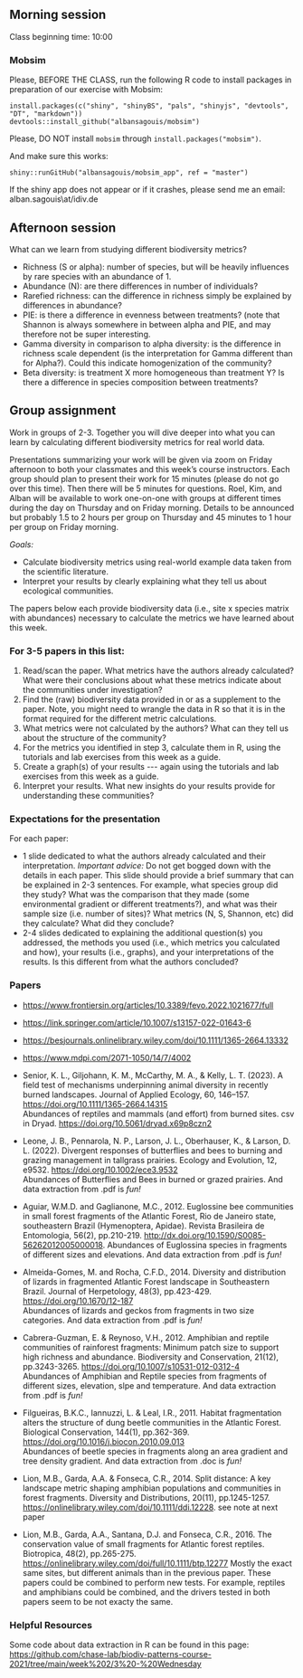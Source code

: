 ## Morning session

Class beginning time: 10:00

### Mobsim
Please, BEFORE THE CLASS, run the following R code to install packages in preparation of our exercise with Mobsim:
```
install.packages(c("shiny", "shinyBS", "pals", "shinyjs", "devtools", "DT", "markdown"))
devtools::install_github("albansagouis/mobsim")
```
Please, DO NOT install `mobsim` through `install.packages("mobsim")`.

And make sure this works:
```
shiny::runGitHub("albansagouis/mobsim_app", ref = "master")
```
If the shiny app does not appear or if it crashes, please send me an email: alban.sagouis\\at/idiv.de


## Afternoon session

What can we learn from studying different biodiversity metrics? 

-	Richness (S or alpha): number of species, but will be heavily influences by rare species with an abundance of 1.  
-	Abundance (N): are there differences in number of individuals?
-	Rarefied richness: can the difference in richness simply be explained by differences in abundance? 
-	PIE: is there a difference in evenness between treatments? (note that Shannon is always somewhere in between alpha and PIE, and may therefore not be super interesting. 
-	Gamma diversity in comparison to alpha diversity: is the difference in richness scale dependent (is the interpretation for Gamma different than for Alpha?). Could this indicate homogenization of the community? 
-	Beta diversity: is treatment X more homogeneous than treatment Y? Is there a difference in species composition between treatments? 



## Group assignment 

Work in groups of 2-3. Together you will dive deeper into what you can learn by calculating different biodiversity metrics for real world data.

Presentations summarizing your work will be given via zoom on Friday afternoon to both your classmates and this week’s course instructors. Each group should plan to present their work for 15 minutes (please do not go over this time). Then there will be 5 minutes for questions. Roel, Kim, and Alban will be available to work one-on-one with groups at different times during the day on Thursday and on Friday morning. Details to be announced but probably 1.5 to 2 hours per group on Thursday and 45 minutes to 1 hour per group on Friday morning.

*Goals:*

- Calculate biodiversity metrics using real-world example data taken from the scientific literature.
- Interpret your results by clearly explaining what they tell us about ecological communities.

The papers below each provide biodiversity data (i.e., site x species matrix with abundances) necessary to calculate the metrics we have learned about this week.

### For 3-5 papers in this list:

1.  Read/scan the paper. What metrics have the authors already calculated? What were their conclusions about what these metrics indicate about the communities under investigation?
2.  Find the (raw) biodiversity data provided in or as a supplement to the paper. Note, you might need to wrangle the data in R so that it is in the format required for the different metric calculations.
3.	What metrics were not calculated by the authors? What can they tell us about the structure of the community? 
4.	For the metrics you identified in step 3, calculate them in R, using the tutorials and lab exercises from this week as a guide.
5.	Create a graph(s) of your results --- again using the tutorials and lab exercises from this week as a guide.
6.	Interpret your results. What new insights do your results provide for understanding these communities?

### Expectations for the presentation

For each paper: 

- 1 slide dedicated to what the authors already calculated and their interpretation. *Important advice:* Do not get bogged down with the details in each paper. This slide should provide a brief summary that can be explained in 2-3 sentences. For example, what species group did they study? What was the comparison that they made (some environmental gradient or different treatments?), and what was their sample size (i.e. number of sites)? What metrics (N, S, Shannon, etc) did they calculate? What did they conclude?
- 2-4 slides dedicated to explaining the additional question(s) you addressed, the methods you used (i.e., which metrics you calculated and how), your results (i.e., graphs), and your interpretations of the results. Is this different from what the authors concluded? 

### Papers

- https://www.frontiersin.org/articles/10.3389/fevo.2022.1021677/full
- https://link.springer.com/article/10.1007/s13157-022-01643-6
- https://besjournals.onlinelibrary.wiley.com/doi/10.1111/1365-2664.13332
- https://www.mdpi.com/2071-1050/14/7/4002

-  Senior, K. L., Giljohann, K. M., McCarthy, M. A., & Kelly, L. T. (2023). A field test of mechanisms underpinning animal diversity in recently burned landscapes. Journal of Applied Ecology, 60, 146–157. https://doi.org/10.1111/1365-2664.14315  
Abundances of reptiles and mammals (and effort) from burned sites. csv in Dryad. https://doi.org/10.5061/dryad.x69p8czn2

-  Leone, J. B., Pennarola, N. P., Larson, J. L., Oberhauser, K., & Larson, D. L. (2022). Divergent responses of butterflies and bees to burning and grazing management in tallgrass prairies. Ecology and Evolution, 12, e9532. https://doi.org/10.1002/ece3.9532   
Abundances of Butterflies and Bees in burned or grazed prairies. And data extraction from .pdf is _fun!_

- Aguiar, W.M.D. and Gaglianone, M.C., 2012. Euglossine bee communities in small forest fragments of the Atlantic Forest, Rio de Janeiro state, southeastern Brazil (Hymenoptera, Apidae). Revista Brasileira de Entomologia, 56(2), pp.210-219. http://dx.doi.org/10.1590/S0085-56262012005000018. 
Abundances of Euglossina species in fragments of different sizes and elevations. And data extraction from .pdf is _fun!_

- Almeida-Gomes, M. and Rocha, C.F.D., 2014. Diversity and distribution of lizards in fragmented Atlantic Forest landscape in Southeastern Brazil. Journal of Herpetology, 48(3), pp.423-429. https://doi.org/10.1670/12-187  
Abundances of lizards and geckos from fragments in two size categories. And data extraction from .pdf is _fun!_
  
- Cabrera-Guzman, E. & Reynoso, V.H., 2012. Amphibian and reptile communities of rainforest fragments: Minimum patch size to support high richness and abundance. Biodiversity and Conservation, 21(12), pp.3243-3265. https://doi.org/10.1007/s10531-012-0312-4  
Abundances of Amphibian and Reptile species from fragments of different sizes, elevation, slpe and temperature. And data extraction from .pdf is _fun!_

- Filgueiras, B.K.C., Iannuzzi, L. & Leal, I.R., 2011. Habitat fragmentation alters the structure of dung beetle communities in the Atlantic Forest. Biological Conservation, 144(1), pp.362-369. https://doi.org/10.1016/j.biocon.2010.09.013  
Abundances of beetle species in fragments along an area gradient and tree density gradient. And data extraction from .doc is _fun!_

- Lion, M.B., Garda, A.A. & Fonseca, C.R., 2014. Split distance: A key landscape metric shaping amphibian populations and communities in forest fragments. Diversity and Distributions, 20(11), pp.1245-1257. https://onlinelibrary.wiley.com/doi/10.1111/ddi.12228. see note at next paper
- Lion, M.B., Garda, A.A., Santana, D.J. and Fonseca, C.R., 2016. The conservation value of small fragments for Atlantic forest reptiles. Biotropica, 48(2), pp.265-275. https://onlinelibrary.wiley.com/doi/full/10.1111/btp.12277 Mostly the exact same sites, but different animals than in the previous paper. These papers could be combined to perform new tests. For example, reptiles and amphibians could be combined, and the drivers tested in both papers seem to be not exacty the same. 


### Helpful Resources

Some code about data extraction in R can be found in this page:  
https://github.com/chase-lab/biodiv-patterns-course-2021/tree/main/week%202/3%20-%20Wednesday
